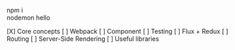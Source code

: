 npm i<br/>
nodemon hello


 [X] Core concepts
 [ ] Webpack
 [ ] Component 
 [ ] Testing
 [ ] Flux + Redux
 [ ] Routing
 [ ] Server-Side Rendering
 [ ] Useful libraries
